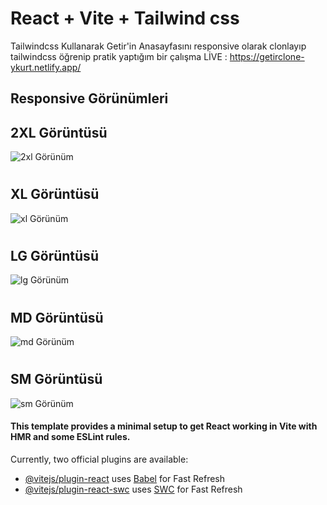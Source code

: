 # React + Vite + Tailwind css

Tailwindcss Kullanarak Getir'in Anasayfasını responsive olarak clonlayıp tailwindcss öğrenip pratik yaptığım bir çalışma
LİVE : https://getirclone-ykurt.netlify.app/

## Responsive Görünümleri

## 2XL Görüntüsü

![2xl Görünüm ](/src/assets/2xl.png)

#

## XL Görüntüsü

![xl Görünüm ](/src/assets/xl.png)

#

## LG Görüntüsü

![lg Görünüm ](/src/assets/lg.png)

#

## MD Görüntüsü

![md Görünüm ](/src/assets/md.png)

#

## SM Görüntüsü

![sm Görünüm ](/src/assets/sm.png)

#### This template provides a minimal setup to get React working in Vite with HMR and some ESLint rules.

Currently, two official plugins are available:

- [@vitejs/plugin-react](https://github.com/vitejs/vite-plugin-react/blob/main/packages/plugin-react/README.md) uses [Babel](https://babeljs.io/) for Fast Refresh
- [@vitejs/plugin-react-swc](https://github.com/vitejs/vite-plugin-react-swc) uses [SWC](https://swc.rs/) for Fast Refresh
